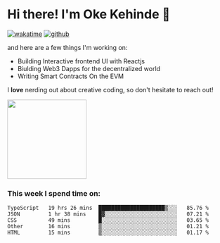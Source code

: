 # Hi there! I'm Oke Kehinde :cowboy_hat_face:

[![wakatime](https://wakatime.com/badge/user/5f3f42a0-7b4f-4c4b-b2da-012c5ac2fa62.svg)](https://wakatime.com/@5f3f42a0-7b4f-4c4b-b2da-012c5ac2fa62)
[![github](https://img.shields.io/github/followers/okeken?logo=github&style=plastic)](https://github.com/okeken?tab=followers)

and here are a few things I'm working on:

- Building Interactive frontend UI with Reactjs
- Biulding Web3 Dapps for the decentralized world
- Writing Smart Contracts On the EVM

I **love** nerding out about creative coding, so don't hesitate to reach out!


<img height="180em" src="https://github-readme-stats.vercel.app/api?username=okeken&show_icons=true&hide_border=true&&count_private=true&include_all_commits=true" />

### This week I spend time on:

<!--START_SECTION:waka-->
```text
TypeScript   19 hrs 26 mins  █████████████████████▒░░░   85.76 % 
JSON         1 hr 38 mins    █▓░░░░░░░░░░░░░░░░░░░░░░░   07.21 % 
CSS          49 mins         █░░░░░░░░░░░░░░░░░░░░░░░░   03.65 % 
Other        16 mins         ▒░░░░░░░░░░░░░░░░░░░░░░░░   01.21 % 
HTML         15 mins         ▒░░░░░░░░░░░░░░░░░░░░░░░░   01.17 % 
```
<!--END_SECTION:waka-->
